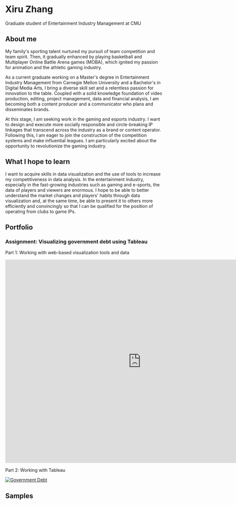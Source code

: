 # Xiru Zhang
Graduate student of Entertainment Industry Management at CMU
## About me
My family's sporting talent nurtured my pursuit of team competition and team spirit. Then, it gradually enhanced by playing basketball and Multiplayer Online Battle Arena games (MOBA), which ignited my passion for animation and the athletic gaming industry. 

As a current graduate working on a Master's degree in Entertainment Industry Management from Carnegie Mellon University and a Bachelor's in Digital Media Arts, I bring a diverse skill set and a relentless passion for innovation to the table. Coupled with a solid knowledge foundation of video production, editing, project management, data and financial analysis, I am becoming both a content producer and a communicator who plans and disseminates brands.

At this stage, I am seeking work in the gaming and esports industry. I want to design and execute more socially responsible and circle-breaking IP linkages that transcend across the industry as a brand or content operator. Following this, I am eager to join the construction of the competition systems and make influential leagues. I am particularly excited about the opportunity to revolutionize the gaming industry.
## What I hope to learn
I want to acquire skills in data visualization and the use of tools to increase my competitiveness in data analysis. In the entertainment industry, especially in the fast-growing industries such as gaming and e-sports, the data of players and viewers are enormous. I hope to be able to better understand the market changes and players' habits through data visualization and, at the same time, be able to present it to others more efficiently and convincingly so that I can be qualified for the position of operating from clubs to game IPs.
## Portfolio
### Assignment: Visualizing government debt using Tableau
Part 1: Working with web-based visualization tools and data

<iframe src="https://data.oecd.org/chart/7fad" width="860" height="645" style="border: 0" mozallowfullscreen="true" webkitallowfullscreen="true" allowfullscreen="true"><a href="https://data.oecd.org/chart/7fad" target="_blank">OECD Chart: General government debt, Total, % of GDP, 2018</a></iframe>

Part 2: Working with Tableau 
<div class='tableauPlaceholder' id='viz1699399048407' style='position: relative'><noscript><a href='#'><img alt='Government Debt ' src='https:&#47;&#47;public.tableau.com&#47;static&#47;images&#47;Go&#47;GovernmentDebt1&#47;GovernmentDebt&#47;1_rss.png' style='border: none' /></a></noscript><object class='tableauViz'  style='display:none;'><param name='host_url' value='https%3A%2F%2Fpublic.tableau.com%2F' /> <param name='embed_code_version' value='3' /> <param name='site_root' value='' /><param name='name' value='GovernmentDebt1&#47;GovernmentDebt' /><param name='tabs' value='no' /><param name='toolbar' value='yes' /><param name='static_image' value='https:&#47;&#47;public.tableau.com&#47;static&#47;images&#47;Go&#47;GovernmentDebt1&#47;GovernmentDebt&#47;1.png' /> <param name='animate_transition' value='yes' /><param name='display_static_image' value='yes' /><param name='display_spinner' value='yes' /><param name='display_overlay' value='yes' /><param name='display_count' value='yes' /><param name='language' value='en-US' /><param name='filter' value='publish=yes' /></object></div> 
<script type='text/javascript'>                    
  var divElement = document.getElementById('viz1699398394337');                    
  var vizElement = divElement.getElementsByTagName('object')[0];                    
  vizElement.style.width='100%';vizElement.style.height=(divElement.offsetWidth*0.75)+'px';         
  var scriptElement = document.createElement('script');                   
  scriptElement.src = 'https://public.tableau.com/javascripts/api/viz_v1.js';                    
  vizElement.parentNode.insertBefore(scriptElement, vizElement);                
</script>

## Samples
